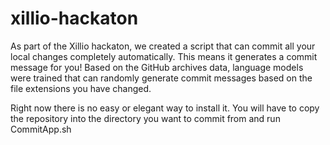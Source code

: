 # xillio-hackaton

As part of the Xillio hackaton, we created a script that can commit all your local changes completely automatically. This means it generates a commit message for you! Based on the GitHub archives data, language models were trained that can randomly generate commit messages based on the file extensions you have changed. 

Right now there is no easy or elegant way to install it. You will have to copy the repository into the directory you want to commit from and run CommitApp.sh
